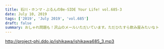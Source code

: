 ```yaml
---
title: 石川・ホンマ・ぶるんのBe-SIDE Your Life! vol.685-3
date: July 10, 2019
tags: ['2019', 'July 2019', 'vol.685']
draft: false
summary: おしゃれ問題も！沢山のメールいただいています。ただひたすら飲み屋みたいなトークですみません！次回こそは3人で！！MIURA
---
```


http://project-phi.ddo.jp/ishikawa/ishikawa685_3.mp3
